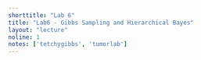 ```yaml
---
shorttitle: "Lab 6"
title: "Lab6 - Gibbs Sampling and Hierarchical Bayes"
layout: "lecture"
noline: 1
notes: ['tetchygibbs', 'tumorlab']
---
```

